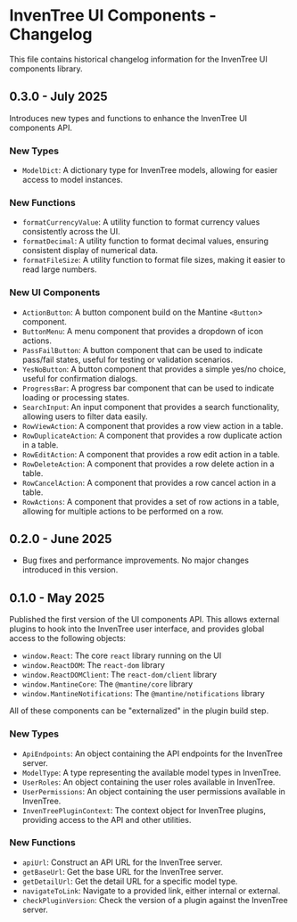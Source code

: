 # InvenTree UI Components - Changelog

This file contains historical changelog information for the InvenTree UI components library.

## 0.3.0 - July 2025

Introduces new types and functions to enhance the InvenTree UI components API.

### New Types

- `ModelDict`: A dictionary type for InvenTree models, allowing for easier access to model instances.

### New Functions

- `formatCurrencyValue`: A utility function to format currency values consistently across the UI.
- `formatDecimal`: A utility function to format decimal values, ensuring consistent display of numerical data.
- `formatFileSize`: A utility function to format file sizes, making it easier to read large numbers.

### New UI Components

- `ActionButton`: A button component build on the Mantine `<Button`> component.
- `ButtonMenu`: A menu component that provides a dropdown of icon actions.
- `PassFailButton`: A button component that can be used to indicate pass/fail states, useful for testing or validation scenarios.
- `YesNoButton`: A button component that provides a simple yes/no choice, useful for confirmation dialogs.
- `ProgressBar`: A progress bar component that can be used to indicate loading or processing states.
- `SearchInput`: An input component that provides a search functionality, allowing users to filter data easily.
- `RowViewAction`: A component that provides a row view action in a table.
- `RowDuplicateAction`: A component that provides a row duplicate action in a table.
- `RowEditAction`: A component that provides a row edit action in a table.
- `RowDeleteAction`: A component that provides a row delete action in a table.
- `RowCancelAction`: A component that provides a row cancel action in a table.
- `RowActions`: A component that provides a set of row actions in a table, allowing for multiple actions to be performed on a row.


## 0.2.0 - June 2025

- Bug fixes and performance improvements. No major changes introduced in this version.

## 0.1.0 - May 2025

Published the first version of the UI components API. This allows external plugins to hook into the InvenTree user interface, and provides global access to the following objects:

- `window.React`: The core `react` library running on the UI
- `window.ReactDOM`: The `react-dom` library
- `window.ReactDOMClient`: The `react-dom/client` library
- `window.MantineCore`: The `@mantine/core` library
- `window.MantineNotifications`: The `@mantine/notifications` library

All of these components can be "externalized" in the plugin build step.

### New Types

- `ApiEndpoints`: An object containing the API endpoints for the InvenTree server.
- `ModelType`: A type representing the available model types in InvenTree.
- `UserRoles`: An object containing the user roles available in InvenTree.
- `UserPermissions`: An object containing the user permissions available in InvenTree.
- `InvenTreePluginContext`: The context object for InvenTree plugins, providing access to the API and other utilities.

### New Functions

- `apiUrl`: Construct an API URL for the InvenTree server.
- `getBaseUrl`: Get the base URL for the InvenTree server.
- `getDetailUrl`: Get the detail URL for a specific model type.
- `navigateToLink`: Navigate to a provided link, either internal or external.
- `checkPluginVersion`: Check the version of a plugin against the InvenTree server.
